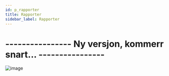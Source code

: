 ```yaml
---
id: p_rapporter
title: Rapporter
sidebar_label: Rapporter
---
```

# ---------------- Ny versjon, kommerr snart... ----------------

![image](https://github.com/user-attachments/assets/dae945de-27d0-4ceb-89e9-ebd4b8525989)
